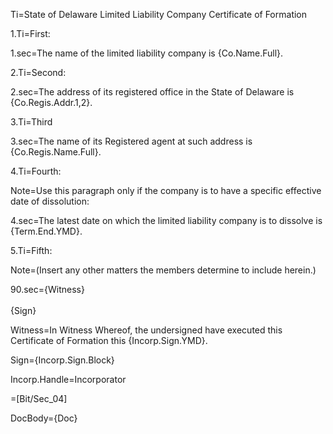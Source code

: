Ti=State of Delaware Limited Liability Company Certificate of Formation

1.Ti=First:

1.sec=The name of the limited liability company is {Co.Name.Full}.
 
2.Ti=Second:

2.sec=The address of its registered office in the State of Delaware is {Co.Regis.Addr.1,2}. 

3.Ti=Third

3.sec=The name of its Registered agent at such address is {Co.Regis.Name.Full}.

4.Ti=Fourth: 

Note=Use this paragraph only if the company is to have a specific effective date of dissolution:

4.sec=The latest date on which the limited liability company is to dissolve is  {Term.End.YMD}.

5.Ti=Fifth:

Note=(Insert any other matters the members determine to include herein.)

90.sec={Witness}<br><br>{Sign}

Witness=In Witness Whereof, the undersigned have executed this Certificate of Formation this {Incorp.Sign.YMD}.

Sign={Incorp.Sign.Block}

Incorp.Handle=Incorporator

=[Bit/Sec_04]

DocBody={Doc}
